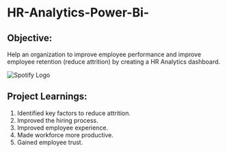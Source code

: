 # HR-Analytics-Power-Bi-

## Objective:
Help an organization to improve employee performance and improve employee retention (reduce attrition) by creating a HR Analytics dashboard.

![Spotify Logo](https://github.com/i-ayush-7/Spotify-Data-Analysis-Project/blob/main/Spotify%20Logo.jpg)

## Project Learnings:
1. Identified key factors to reduce attrition.
2. Improved the hiring process.
3. Improved employee experience.
4. Made workforce more productive.
5. Gained employee trust.
